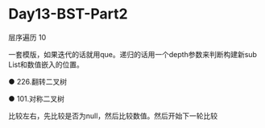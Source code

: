 # Day13-BST-Part2
层序遍历  10 

一套模版，如果迭代的话就用que。递归的话用一个depth参数来判断构建新sub List和数值嵌入的位置。

● 226.翻转二叉树 



● 101.对称二叉树 

比较左右，先比较是否为null，然后比较数值。然后开始下一轮比较
